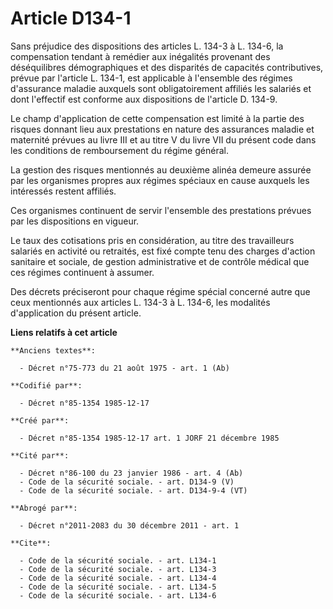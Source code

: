# Article D134-1

Sans préjudice des dispositions des articles L. 134-3 à L. 134-6, la compensation tendant à remédier aux inégalités provenant
des déséquilibres démographiques et des disparités de capacités contributives, prévue par l'article L. 134-1, est applicable
à l'ensemble des régimes d'assurance maladie auxquels sont obligatoirement affiliés les salariés et dont l'effectif est
conforme aux dispositions de l'article D. 134-9. 

Le champ d'application de cette compensation est limité à la partie des risques donnant lieu aux prestations en nature des
assurances maladie et maternité prévues au livre III et au titre V du livre VII du présent code dans les conditions de
remboursement du régime général. 

La gestion des risques mentionnés au deuxième alinéa demeure assurée par les organismes propres aux régimes spéciaux en cause
auxquels les intéressés restent affiliés. 

Ces organismes continuent de servir l'ensemble des prestations prévues par les dispositions en vigueur. 

Le taux des cotisations pris en considération, au titre des travailleurs salariés en activité ou retraités, est fixé compte
tenu des charges d'action sanitaire et sociale, de gestion administrative et de contrôle médical que ces régimes continuent à
assumer. 

Des décrets préciseront pour chaque régime spécial concerné autre que ceux mentionnés aux articles L. 134-3 à L. 134-6, les
modalités d'application du présent article.

**Liens relatifs à cet article**

	**Anciens textes**:

	  - Décret n°75-773 du 21 août 1975 - art. 1 (Ab)

	**Codifié par**:

	  - Décret n°85-1354 1985-12-17

	**Créé par**:

	  - Décret n°85-1354 1985-12-17 art. 1 JORF 21 décembre 1985

	**Cité par**:

	  - Décret n°86-100 du 23 janvier 1986 - art. 4 (Ab)
	  - Code de la sécurité sociale. - art. D134-9 (V)
	  - Code de la sécurité sociale. - art. D134-9-4 (VT)

	**Abrogé par**:

	  - Décret n°2011-2083 du 30 décembre 2011 - art. 1

	**Cite**:

	  - Code de la sécurité sociale. - art. L134-1
	  - Code de la sécurité sociale. - art. L134-3
	  - Code de la sécurité sociale. - art. L134-4
	  - Code de la sécurité sociale. - art. L134-5
	  - Code de la sécurité sociale. - art. L134-6
